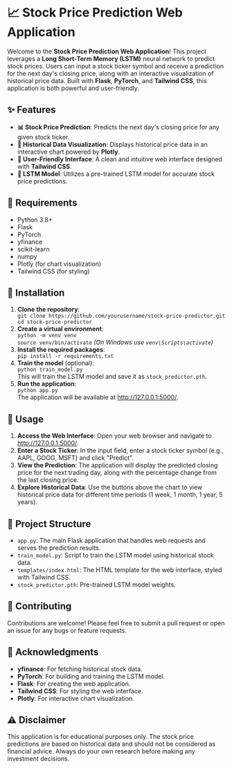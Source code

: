 <!DOCTYPE html>
<html lang="en">
<head>
    <meta charset="UTF-8">
    <meta name="viewport" content="width=device-width, initial-scale=1.0">
</head>
<body>
    <div class="container">
        <h1>📈 Stock Price Prediction Web Application</h1>
        <p>Welcome to the <strong>Stock Price Prediction Web Application</strong>! This project leverages a <strong>Long Short-Term Memory (LSTM)</strong> neural network to predict stock prices. Users can input a stock ticker symbol and receive a prediction for the next day's closing price, along with an interactive visualization of historical price data. Built with <strong>Flask</strong>, <strong>PyTorch</strong>, and <strong>Tailwind CSS</strong>, this application is both powerful and user-friendly.</p>
        <h2>✨ Features</h2>
        <ul>
            <li><strong>📊 Stock Price Prediction</strong>: Predicts the next day's closing price for any given stock ticker.</li>
            <li><strong>📅 Historical Data Visualization</strong>: Displays historical price data in an interactive chart powered by <strong>Plotly</strong>.</li>
            <li><strong>🎨 User-Friendly Interface</strong>: A clean and intuitive web interface designed with <strong>Tailwind CSS</strong>.</li>
            <li><strong>🤖 LSTM Model</strong>: Utilizes a pre-trained LSTM model for accurate stock price predictions.</li>
        </ul>
        <h2>🚀 Requirements</h2>
        <ul>
            <li>Python 3.8+</li>
            <li>Flask</li>
            <li>PyTorch</li>
            <li>yfinance</li>
            <li>scikit-learn</li>
            <li>numpy</li>
            <li>Plotly (for chart visualization)</li>
            <li>Tailwind CSS (for styling)</li>
        </ul>
        <h2>🔧 Installation</h2>
        <ol>
            <li><strong>Clone the repository</strong>:
                <div class="highlight">
                    <code>git clone https://github.com/yourusername/stock-price-predictor.git</code><br>
                    <code>cd stock-price-predictor</code>
                </div>
            </li>
            <li><strong>Create a virtual environment</strong>:
                <div class="highlight">
                    <code>python -m venv venv</code><br>
                    <code>source venv/bin/activate</code> <em>(On Windows use <code>venv\Scripts\activate</code>)</em>
                </div>
            </li>
            <li><strong>Install the required packages</strong>:
                <div class="highlight">
                    <code>pip install -r requirements.txt</code>
                </div>
            </li>
            <li><strong>Train the model</strong> (optional):
                <div class="highlight">
                    <code>python train_model.py</code>
                </div>
                This will train the LSTM model and save it as <code>stock_predictor.pth</code>.
            </li>
            <li><strong>Run the application</strong>:
                <div class="highlight">
                    <code>python app.py</code>
                </div>
                The application will be available at <a href="http://127.0.0.1:5000/" target="_blank">http://127.0.0.1:5000/</a>.
            </li>
        </ol>
        <h2>📖 Usage</h2>
        <ol>
            <li><strong>Access the Web Interface</strong>: Open your web browser and navigate to <a href="http://127.0.0.1:5000/" target="_blank">http://127.0.0.1:5000/</a>.</li>
            <li><strong>Enter a Stock Ticker</strong>: In the input field, enter a stock ticker symbol (e.g., AAPL, GOOG, MSFT) and click "Predict".</li>
            <li><strong>View the Prediction</strong>: The application will display the predicted closing price for the next trading day, along with the percentage change from the last closing price.</li>
            <li><strong>Explore Historical Data</strong>: Use the buttons above the chart to view historical price data for different time periods (1 week, 1 month, 1 year, 5 years).</li>
        </ol>
        <h2>📂 Project Structure</h2>
        <ul>
            <li><code>app.py</code>: The main Flask application that handles web requests and serves the prediction results.</li>
            <li><code>train_model.py</code>: Script to train the LSTM model using historical stock data.</li>
            <li><code>templates/index.html</code>: The HTML template for the web interface, styled with Tailwind CSS.</li>
            <li><code>stock_predictor.pth</code>: Pre-trained LSTM model weights.</li>
        </ul>
        <h2>🤝 Contributing</h2>
        <p>Contributions are welcome! Please feel free to submit a pull request or open an issue for any bugs or feature requests.</p>
        <h2>🙏 Acknowledgments</h2>
        <ul>
            <li><strong>yfinance</strong>: For fetching historical stock data.</li>
            <li><strong>PyTorch</strong>: For building and training the LSTM model.</li>
            <li><strong>Flask</strong>: For creating the web application.</li>
            <li><strong>Tailwind CSS</strong>: For styling the web interface.</li>
            <li><strong>Plotly</strong>: For interactive chart visualization.</li>
        </ul>
        <h2>⚠️ Disclaimer</h2>
        <p>This application is for educational purposes only. The stock price predictions are based on historical data and should not be considered as financial advice. Always do your own research before making any investment decisions.</p>
    </div>
</body>
</html>